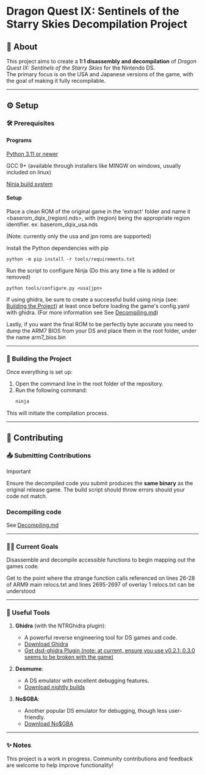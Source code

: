 # Dragon Quest IX: Sentinels of the Starry Skies Decompilation Project

## 📖 About
This project aims to create a **1:1 disassembly and decompilation** of *Dragon Quest IX: Sentinels of the Starry Skies* for the Nintendo DS.  
The primary focus is on the USA and Japanese versions of the game, with the goal of making it fully recompilable.

---

## ⚙️ Setup

### 🛠️ Prerequisites
#### Programs
[Python 3.11 or newer](https://www.python.org/downloads/)

GCC 9+ (available through installers like MINGW on windows, usually included on linux)

[Ninja build system](https://github.com/ninja-build/ninja/releases)

#### Setup
Place a clean ROM of the original game in the 'extract' folder and name it <baserom_dqix_(region).nds>, with (region) being the appropriate region identifier. ex: baserom_dqix_usa.nds

(Note: currently only the usa and jpn roms are supported)

Install the Python dependencies with pip
```shell
python -m pip install -r tools/requirements.txt
```
Run the script to configure Ninja (Do this any time a file is added or removed)
```shell
python tools/configure.py <usa|jpn>
```

If using ghidra, be sure to create a successful build using ninja (see: [Building the Project](#-building-the-project)) at least once before loading the game's config.yaml with ghidra. (For more information see See [Decompiling.md](Decompiling.md))

Lastly, if you want the final ROM to be perfectly byte accurate you need to dump the ARM7 BIOS from your DS and place them in the root folder, under the name arm7_bios.bin

---

### 🚀 Building the Project
Once everything is set up:
1. Open the command line in the root folder of the repository.
2. Run the following command:
   ```bash
   ninja
   ```
This will initiate the compilation process.

---

## 🤝 Contributing

### 📤 Submitting Contributions

> [!Important]
> Ensure the decompiled code you submit produces the **same binary** as the original release game. The build script should throw errors should your code not match.

### Decompiling code
See [Decompiling.md](Decompiling.md)

---

### 🧑‍💻 Current Goals
Disassemble and decompile accessible functions to begin mapping out the games code.

Get to the point where the strange function calls referenced on lines 26-28 of ARM9 main relocs.txt and lines 2695-2697 of overlay 1 relocs.txt can be understood

---

### 🔧 Useful Tools
1. **Ghidra** (with the NTRGhidra plugin):  
   - A powerful reverse engineering tool for DS games and code.  
   - [Download Ghidra](https://github.com/NationalSecurityAgency/ghidra/releases/tag/Ghidra_11.2.1_build) 
   - [Get dsd-ghidra Plugin (note: at current, ensure you use v0.2.1: 0.3.0 seems to be broken with the game)](https://github.com/AetiasHax/dsd-ghidra/releases/tag/v0.2.1)
   
2. **Desmume**:  
   - A DS emulator with excellent debugging features.  
   - [Download nightly builds](https://desmume.org/download/)

3. **No$GBA**:  
   - Another popular DS emulator for debugging, though less user-friendly.  
   - [Download No$GBA](https://problemkaputt.de/gba.htm)

---

### ✨ Notes
This project is a work in progress. Community contributions and feedback are welcome to help improve functionality!
